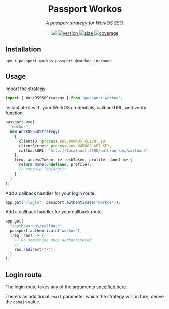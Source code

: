 <h1 align="center">Passport Workos</h1>
<p align="center"><i>A passport strategy for <a href="https://workos.com/docs/reference/sso">WorkOS SSO</a>.</i></p>

<p align="center">
  <img src="https://img.shields.io/github/checks-status/andyrichardson/passport-workos/master.svg" />
  <a href="https://npmjs.com/package/passport-workos">
    <img src="https://img.shields.io/github/package-json/v/andyrichardson/passport-workos.svg" alt="version" />
  </a>
  <a href="https://bundlephobia.com/result?p=passport-workos">
    <img src="https://img.shields.io/bundlephobia/minzip/passport-workos.svg" alt="size" />
  </a>
  <a href="https://codecov.io/gh/andyrichardson/passport-workos">
    <img src="https://img.shields.io/codecov/c/github/andyrichardson/passport-workos.svg" alt="coverage">
  </a>
</p>

## Installation

```sh
npm i passport-workos passport @workos-inc/node
```

## Usage

Import the strategy.

```ts
import { WorkOSSSOStrategy } from "passport-workos";
```

Instantiate it with your WorkOS credentials, callbackURL, and verify function.

```ts
passport.use(
  "workos",
  new WorkOSSSOStrategy(
    {
      clientID: process.env.WORKOS_CLIENT_ID,
      clientSecret: process.env.WORKOS_API_KEY,
      callbackURL: "http://localhost:3000/auth/workos/callback",
    },
    (req, accessToken, refreshToken, profile, done) => {
      return done(undefined, profile);
      // console.log(args);
    }
  )
);
```

Add a callback handler for your login route.

```ts
app.get("/login", passport.authenticate("workos"));
```

Add a callback handler for your callback route.

```ts
app.get(
  "/auth/workos/callback",
  passport.authenticate("workos"),
  (req, res) => {
    // Do something once authenticated
    // ..
    res.redirect("/");
  }
);
```

## Login route

The login route takes any of the arguments [specified here](https://workos.com/docs/reference/sso/authorize/get).

There's an additional `email` parameter which the strategy will, in turn, derive the `domain` value.
